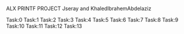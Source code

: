 ALX PRINTF PROJECT
Jseray and KhaledIbrahemAbdelaziz

Task:0
Task:1
Task:2
Task:3
Task:4
Task:5
Task:6
Task:7
Task:8
Task:9
Task:10
Task:11
Task:12
Task:13
